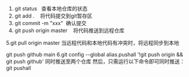 1. git status   查看本地仓库的状态
2. git add .    将代码提交到git暂存区
3. git commit -m "xxx"  确认提交
4. git push origin master    将代码推送到远程仓库

5.git pull origin master   当远程代码和本地代码有冲突时，将远程同步到本地


git push github main
6.git config --global alias.pushall '!git push origin && git push github'  同时推送至两个仓库
然后，只需运行以下命令即可同时推送：git pushall

